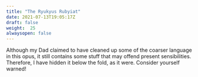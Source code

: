 ```yaml
---
title: "The Ryukyus Rubyiat"
date: 2021-07-13T19:05:17Z
draft: false
weight:  25
alwaysopen: false
---
```

Although my Dad claimed to have cleaned up some of the coarser language in this opus, it still contains some stuff that may offend present sensibilities.  Therefore, I have hidden it below the fold, as it were.  Consider yourself warned!


